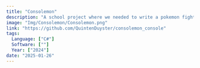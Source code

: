 ```yaml
---
title: "Consolemon"
description: "A school project where we needed to write a pokemon fighting game a in console"
image: "Img/Consolemon/Consolemon.png"
link: "https://github.com/QuintenDuyster/consolemon_console"
tags:
  Language: ["C#"]
  Software: [""]
  Year: ["2024"]
date: "2025-01-26"
---
```

